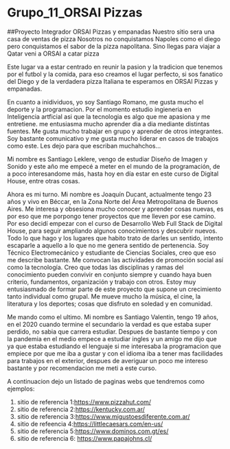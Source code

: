 # Grupo_11_ORSAI Pizzas
##Proyecto Integrador ORSAI Pizzas y empanadas
Nuestro sitio sera una casa de ventas de pizza
Nosotros no conquistamos Napoles como el diego pero conquistamos el sabor de la pizza napolitana. 
Sino llegas para viajar a Qatar veni a ORSAI a catar pizza 

Este lugar va a estar centrado en reunir la pasion y la tradicion que tenemos por el futbol y la comida, para eso creamos el lugar perfecto, si sos fanatico del Diego y de la verdadera pizza Italiana te esperamos en ORSAI Pizzas y empanadas.

En cuanto a inidividuos, yo soy Santiago Romano, me gusta mucho el deporte y la programacion. Por el momento estudio ingieneria en Inteligencia artficial asi que la tecnologia es algo que me apasiona y me entretiene. me entusiasma mucho aprender dia a dia mediante distintas fuentes. Me gusta mucho trabajar en grupo y aprender de otros integrantes. Soy bastante comunicativo y me gusta mucho liderar en casos de trabajos como este. Les dejo para que escriban muchahchos...

Mi nombre es Santiago Leklere, vengo de estudiar Diseño de Imagen y Sonido y este año me empecé a meter en el mundo de la programación, de a poco interesandome más, hasta hoy en día estar en este curso de Digital House, entre otras cosas.

Ahora es mi turno. Mi nombre es Joaquín Ducant, actualmente tengo 23 años y vivo en Béccar, en la Zona Norte del Área Metropolitana de Buenos Aires. Me interesa y obsesiona mucho conocer y aprender cosas nuevas, es por eso que me porpongo tener proyectos que me lleven por ese camino. Por eso decidí empezar con el curso de Desarrollo Web Full Stack de Digital House, para seguir ampliando algunos conocimientos y descubrir nuevos. Todo lo que hago y los lugares que habito trato de darles un sentido, intento escaparle a aquello a lo que no me genera sentido de pertenencia. Soy Técnico Electromecánico y estudiante de Ciencias Sociales, creo que eso me describe bastante. Me convocan las actividades de promoción social así como la tecnología. Creo que todas las disciplinas y ramas del conocimiento pueden convivir en conjunto siempre y cuando haya buen criterio, fundamentos, organización y trabajo con otros. Estoy muy entusiasmado de formar parte de este proyecto que supone un crecimiento tanto individual como grupal. Me mueve mucho la música, el cine, la literatura y los deportes; cosas que disfruto en soledad y en comunidad.

Me mando como el ultimo. Mi nombre es Santiago Valentin, tengo 19 años, en el 2020 cuando termine el secundario la verdad es que estaba super perdido, no sabia que carrera estudiar. Despues de bastante tiempo y con la pandemia en el medio empece a estudiar ingles y un amigo me dijo que ya que estaba estudiando el lenguaje si me interesaba la programacion que empiece por que me iba a gustar y con el idioma iba a tener mas facilidades para trabajos en el exterior, despues de averiguar un poco me intereso bastante y por recomendacion me meti a este curso.

A continuacion dejo un listado de paginas webs que tendremos como ejemplos:
1.  sitio de referencia 1:https://www.pizzahut.com/
2.  sitio de referencia 2:https://kentucky.com.ar/
3.  sitio de referencia 3:https://www.migustoesdiferente.com.ar/
4.  sitio de refeencia 4:https://littlecaesars.com/en-us/
5.  sitio de referencia 5:https://www.dominos.com.gt/es/
6.  sitio de referencia 6: https://www.papajohns.cl/

